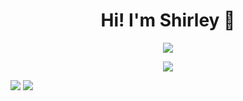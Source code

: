 <h1 align="center">Hi! I'm Shirley 🚀</h1>
<!-- <h3 align="center" style="display: flex; text-align: center">🦄 Front-End Developer | Comunicadora Social 📸 | Digital Designer 🎨</h3> -->

<p align="center">
  <img src="https://readme-typing-svg.herokuapp.com?size=24&duration=5500&color=51cbee&center=true&vCenter=true&multiline=true&width=600&height=60&lines=Web+Dev%2C+Designer+%26+Communicator+%3A)"/>
</p>

<p align="center">
  <img src="https://user-images.githubusercontent.com/65095938/122179220-e9c88100-ce4c-11eb-8839-d708ba488db9.gif" />
</p>

<p align="left" dir="auto">
  <img src="https://github-readme-stats.vercel.app/api?username=Shinnmar&theme=react&show_icons=true&count_private=true&include_all_commits=true" style="max-width=100%;" />
  
  <img src="https://github-readme-stats.vercel.app/api/top-langs/?username=Shinnmar&layout=compact&theme=react" style="max-width=100%;" />
</p>

<!-- 
![Github stats](https://github-readme-stats.vercel.app/api?username=Shinnmar&theme=react&show_icons=true&count_private=true&include_all_commits=true)

![Top Languages Card](https://github-readme-stats.vercel.app/api/top-langs/?username=Shinnmar&layout=compact&theme=react) -->

<!-- <h3 align="center">Connect with me:</h3>
<p align="center">
  <a href="https://linkedin.com/in/shirleyramos" target="_blank" rel="noopener"><img align="center" src="https://raw.githubusercontent.com/rahuldkjain/github-profile-readme-generator/master/src/images/icons/Social/linked-in-alt.svg" alt="shirleyramos" height="30" width="40" /></a>
   <a href="https://twitter.com/shinnmar_" target="_blank" rel="noopener"><img align="center" src="https://raw.githubusercontent.com/rahuldkjain/github-profile-readme-generator/master/src/images/icons/Social/twitter.svg" alt="shinnmar_" height="30" width="40" /></a>
  <a href="https://instagram.com/shinnmar" target="_blank" rel="noopener"><img align="center" src="https://raw.githubusercontent.com/rahuldkjain/github-profile-readme-generator/master/src/images/icons/Social/instagram.svg" alt="shinnmar" height="30" width="40" /></a>
</p> -->

